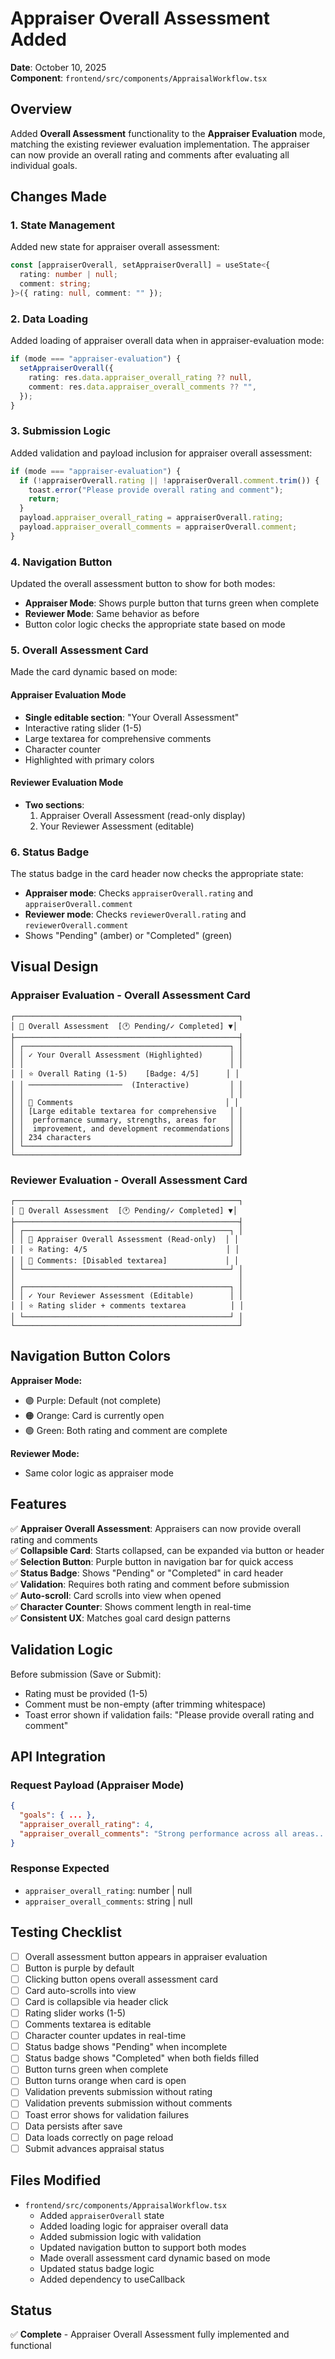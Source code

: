# Appraiser Overall Assessment Added

**Date**: October 10, 2025  
**Component**: `frontend/src/components/AppraisalWorkflow.tsx`

## Overview

Added **Overall Assessment** functionality to the **Appraiser Evaluation** mode, matching the existing reviewer evaluation implementation. The appraiser can now provide an overall rating and comments after evaluating all individual goals.

## Changes Made

### 1. State Management

Added new state for appraiser overall assessment:

```typescript
const [appraiserOverall, setAppraiserOverall] = useState<{
  rating: number | null;
  comment: string;
}>({ rating: null, comment: "" });
```

### 2. Data Loading

Added loading of appraiser overall data when in appraiser-evaluation mode:

```typescript
if (mode === "appraiser-evaluation") {
  setAppraiserOverall({
    rating: res.data.appraiser_overall_rating ?? null,
    comment: res.data.appraiser_overall_comments ?? "",
  });
}
```

### 3. Submission Logic

Added validation and payload inclusion for appraiser overall assessment:

```typescript
if (mode === "appraiser-evaluation") {
  if (!appraiserOverall.rating || !appraiserOverall.comment.trim()) {
    toast.error("Please provide overall rating and comment");
    return;
  }
  payload.appraiser_overall_rating = appraiserOverall.rating;
  payload.appraiser_overall_comments = appraiserOverall.comment;
}
```

### 4. Navigation Button

Updated the overall assessment button to show for both modes:

- **Appraiser Mode**: Shows purple button that turns green when complete
- **Reviewer Mode**: Same behavior as before
- Button color logic checks the appropriate state based on mode

### 5. Overall Assessment Card

Made the card dynamic based on mode:

#### Appraiser Evaluation Mode

- **Single editable section**: "Your Overall Assessment"
- Interactive rating slider (1-5)
- Large textarea for comprehensive comments
- Character counter
- Highlighted with primary colors

#### Reviewer Evaluation Mode

- **Two sections**:
  1. Appraiser Overall Assessment (read-only display)
  2. Your Reviewer Assessment (editable)

### 6. Status Badge

The status badge in the card header now checks the appropriate state:

- **Appraiser mode**: Checks `appraiserOverall.rating` and `appraiserOverall.comment`
- **Reviewer mode**: Checks `reviewerOverall.rating` and `reviewerOverall.comment`
- Shows "Pending" (amber) or "Completed" (green)

## Visual Design

### Appraiser Evaluation - Overall Assessment Card

```
┌──────────────────────────────────────────────────┐
│ 👤 Overall Assessment  [🕐 Pending/✓ Completed] ▼│
├──────────────────────────────────────────────────┤
│ ┌──────────────────────────────────────────────┐ │
│ │ ✓ Your Overall Assessment (Highlighted)      │ │
│ │                                              │ │
│ │ ⭐ Overall Rating (1-5)    [Badge: 4/5]      │ │
│ │ ─────────────────────  (Interactive)         │ │
│ │                                              │ │
│ │ 💬 Comments                                  │ │
│ │ [Large editable textarea for comprehensive   │ │
│ │  performance summary, strengths, areas for   │ │
│ │  improvement, and development recommendations│ │
│ │ 234 characters                               │ │
│ └──────────────────────────────────────────────┘ │
└──────────────────────────────────────────────────┘
```

### Reviewer Evaluation - Overall Assessment Card

```
┌──────────────────────────────────────────────────┐
│ 👤 Overall Assessment  [🕐 Pending/✓ Completed] ▼│
├──────────────────────────────────────────────────┤
│ ┌──────────────────────────────────────────────┐ │
│ │ 👤 Appraiser Overall Assessment (Read-only)  │ │
│ │ ⭐ Rating: 4/5                               │ │
│ │ 💬 Comments: [Disabled textarea]             │ │
│ └──────────────────────────────────────────────┘ │
│                                                  │
│ ┌──────────────────────────────────────────────┐ │
│ │ ✓ Your Reviewer Assessment (Editable)        │ │
│ │ ⭐ Rating slider + comments textarea          │ │
│ └──────────────────────────────────────────────┘ │
└──────────────────────────────────────────────────┘
```

## Navigation Button Colors

**Appraiser Mode:**

- 🟣 Purple: Default (not complete)
- 🟠 Orange: Card is currently open
- 🟢 Green: Both rating and comment are complete

**Reviewer Mode:**

- Same color logic as appraiser mode

## Features

✅ **Appraiser Overall Assessment**: Appraisers can now provide overall rating and comments  
✅ **Collapsible Card**: Starts collapsed, can be expanded via button or header  
✅ **Selection Button**: Purple button in navigation bar for quick access  
✅ **Status Badge**: Shows "Pending" or "Completed" in card header  
✅ **Validation**: Requires both rating and comment before submission  
✅ **Auto-scroll**: Card scrolls into view when opened  
✅ **Character Counter**: Shows comment length in real-time  
✅ **Consistent UX**: Matches goal card design patterns

## Validation Logic

Before submission (Save or Submit):

- Rating must be provided (1-5)
- Comment must be non-empty (after trimming whitespace)
- Toast error shown if validation fails: "Please provide overall rating and comment"

## API Integration

### Request Payload (Appraiser Mode)

```json
{
  "goals": { ... },
  "appraiser_overall_rating": 4,
  "appraiser_overall_comments": "Strong performance across all areas..."
}
```

### Response Expected

- `appraiser_overall_rating`: number | null
- `appraiser_overall_comments`: string | null

## Testing Checklist

- [ ] Overall assessment button appears in appraiser evaluation
- [ ] Button is purple by default
- [ ] Clicking button opens overall assessment card
- [ ] Card auto-scrolls into view
- [ ] Card is collapsible via header click
- [ ] Rating slider works (1-5)
- [ ] Comments textarea is editable
- [ ] Character counter updates in real-time
- [ ] Status badge shows "Pending" when incomplete
- [ ] Status badge shows "Completed" when both fields filled
- [ ] Button turns green when complete
- [ ] Button turns orange when card is open
- [ ] Validation prevents submission without rating
- [ ] Validation prevents submission without comments
- [ ] Toast error shows for validation failures
- [ ] Data persists after save
- [ ] Data loads correctly on page reload
- [ ] Submit advances appraisal status

## Files Modified

- `frontend/src/components/AppraisalWorkflow.tsx`
  - Added `appraiserOverall` state
  - Added loading logic for appraiser overall data
  - Added submission logic with validation
  - Updated navigation button to support both modes
  - Made overall assessment card dynamic based on mode
  - Updated status badge logic
  - Added dependency to useCallback

## Status

✅ **Complete** - Appraiser Overall Assessment fully implemented and functional
